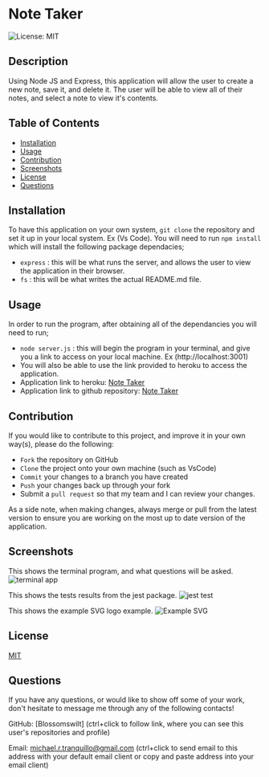 # Note Taker
![License: MIT](https://img.shields.io/badge/License-MIT-yellow.svg)

## Description
Using Node JS and Express, this application will allow the user to create a new note, save it, and delete it. The user will be able to view all of their notes, and select a note to view it's contents.

## Table of Contents
* [Installation](#installation)
* [Usage](#usage)
* [Contribution](#contribution)
* [Screenshots](#screenshots)
* [License](#license)
* [Questions](#questions)


## Installation
To have this application on your own system, `git clone` the repository and set it up in your local system. Ex (Vs Code).
You will need to run `npm install` which will install the following package dependacies;
* `express` : this will be what runs the server, and allows the user to view the application in their browser.
* `fs` : this will be what writes the actual README.md file.

## Usage
In order to run the program, after obtaining all of the dependancies you will need to run;
* `node server.js` : this will begin the program in your terminal, and give you a link to access on your local machine. Ex (http://localhost:3001)
* You will also be able to use the link provided to heroku to access the application.
* Application link to heroku: [Note Taker]()
* Application link to github repository: [Note Taker]()

## Contribution
If you would like to contribute to this project, and improve it in your own way(s), please do the following:
- `Fork` the repository on GitHub
- `Clone` the project onto your own machine (such as VsCode)
- `Commit` your changes to a branch you have created
- `Push` your changes back up through your fork
- Submit a `pull request` so that my team and I can review your changes.

As a side note, when making changes, always merge or pull from the latest version to ensure you are working on the most up to date version of the application. 

## Screenshots
This shows the terminal program, and what questions will be asked. 
![terminal app]()

This shows the tests results from the jest package.
![jest test]()


This shows the example SVG logo example. 
![Example SVG]()


## License
[MIT](https://choosealicense.com/licenses/mit/)

## Questions
If you have any questions, or would like to show off some of your work, don't hesitate to message me through any of the following contacts!

GitHub: [Blossomswilt]
(ctrl+click to follow link, where you can see this user's repositories and profile)
    

Email: michael.r.tranquillo@gmail.com
(ctrl+click to send email to this address with your default email client or copy and paste address into your email client)